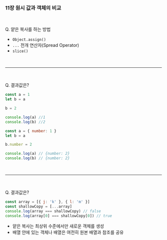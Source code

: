 ### 11장 원시 값과 객체의 비교

<br>

Q. 얕은 복사를 하는 방법

- `Object.assign()`
- `...` 전개 연산자(Spread Operator)
- `slice()`

<br>

---

<br>

Q. 결과값은?

```js
const a = 1
let b = a

b = 2

console.log(a) //1
console.log(b) //2
```

```js
const a = { number: 1 }
let b = a

b.number = 2

console.log(a) // {number: 2}
console.log(b) // {number: 2}
```

<br>

---

<br>

Q. 결과값은?

```js
const array = [{ j: 'k' }, { l: 'm' }]
const shallowCopy = [...array]
console.log(array === shallowCopy) // false
console.log(array[0] === shallowCopy[0]) // true
```

- 얕은 복사는 최상위 수준에서만 새로운 객체를 생성
- 배열 안에 있는 객체나 배열은 여전히 원본 배열과 참조를 공유
